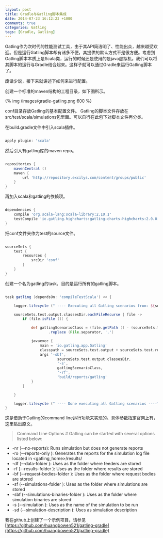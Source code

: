 ```yaml
---
layout: post
title: Gradle与Gatling脚本集成
date: 2014-07-23 16:12:23 +1000
comments: true
categories: Gatling
tags: [Gradle, Gatling]
---
```


Gatling作为次时代的性能测试工具，由于其API简洁明了、性能出众，越来越受欢迎。但是运行Gatling脚本却有诸多不便，其提供的默认方式不是很方便。考虑到Gatling脚本本质上是Scala类，运行的时候还是使用的是java虚拟机，我们可以将其脚本的运行与Gradle结合起来。这样子就可以通过Gradle来运行Gatling脚本了。

<!-- more -->

废话少说，接下来就讲述下如何来进行配置。

创建一个标准的maven结构的工程目录，如下图所示。


{% img /images/gradle-gatling.png 600 %}

conf目录存放Gatling的基本配置文件。
Gatling的脚本文件存放在src/test/scala/simulations包里面。可以自行在此包下对脚本文件再分类。


在build.gradle文件中引入scala插件。

```groovy

apply plugin: 'scala'

```

然后引入有gatling库的maven repo。

```groovy

repositories {
    mavenCentral ()
    maven {
        url 'http://repository.excilys.com/content/groups/public'
    }
}

```

再加入scala和gatling的依赖项。

```groovy

dependencies {
    compile 'org.scala-lang:scala-library:2.10.1'
    testCompile 'io.gatling.highcharts:gatling-charts-highcharts:2.0.0-M3a'
}

```

把conf文件夹作为test的source文件。

```groovy

sourceSets {
    test {
        resources {
            srcDir 'conf'
        }
    }
}

```

创建一个名为gatling的task，目的是运行所有的gatling脚本。


```groovy

task gatling (dependsOn: 'compileTestScala') << {

    logger.lifecycle (" ---- Executing all Gatling scenarios from: ${sourceSets.test.output.classesDir} ----")

    sourceSets.test.output.classesDir.eachFileRecurse { file ->
        if (file.isFile ()) {

            def gatlingScenarioClass = (file.getPath () - (sourceSets.test.output.classesDir.getPath () + File.separator) - '.class')
                    .replace (File.separator, '.')

            javaexec {
                main = 'io.gatling.app.Gatling'
                classpath = sourceSets.test.output + sourceSets.test.runtimeClasspath
                args '-sbf',
                        sourceSets.test.output.classesDir,
                        '-s',
                        gatlingScenarioClass,
                        '-rf',
                        'build/reports/gatling'
            }
        }

    }

    logger.lifecycle (" ---- Done executing all Gatling scenarios ----")
}

```

这是借助于Gatling的command line运行功能来实现的。具体参数指定官网上有，这里贴出原文。

> Command Line Options #
Gatling can be started with several options listed below:

   * -nr (--no-reports): Runs simulation but does not generate reports
   * -ro <folderName> (--reports-only <folderName>): Generates the reports for the simulation log file located in <gatling_home>/results/<folderName>
   * -df <folderAbsolutePath> (--data-folder <folderAbsolutePath>): Uses <folderAbsolutePath> as the folder where feeders are stored
   * -rf <folderAbsolutePath> (--results-folder <folderAbsolutePath>): Uses <folderAbsolutePath> as the folder where results are stored
   * -bf <folderAbsolutePath> (--request-bodies-folder <folderAbsolutePath>): Uses <folderAbsolutePath> as the folder where request bodies are stored
   * -sf <folderAbsolutePath> (--simulations-folder <folderAbsolutePath>): Uses <folderAbsolutePath> as the folder where simulations are stored
   * -sbf <folderAbsolutePath> (--simulations-binaries-folder <folderAbsolutePath>): Uses <folderAbsolutePath> as the folder where simulation binaries are stored
   * -s <className> (--simulation <className>): Uses <className> as the name of the simulation to be run
   * -sd <text> (--simulation-description <text>): Uses <text> as simulation description



我在github上创建了一个示例项目，请参见[https://github.com/huangbowen521/gatling-gradle](https://github.com/huangbowen521/gatling-gradle)
